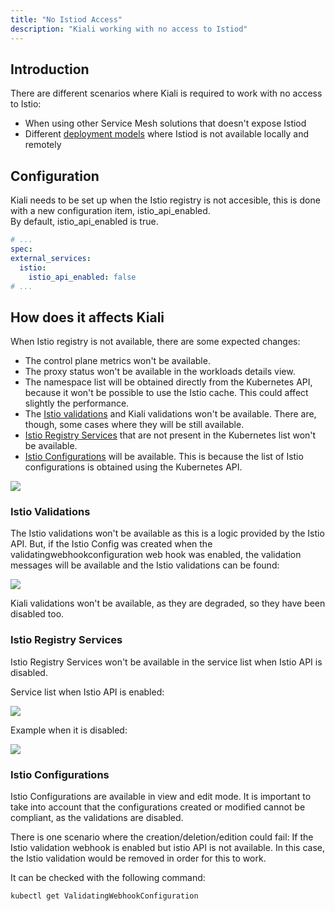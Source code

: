 ```yaml
---
title: "No Istiod Access"
description: "Kiali working with no access to Istiod"
---
```


## Introduction

There are different scenarios where Kiali is required to work with no access to Istio:

* When using other Service Mesh solutions that doesn't expose Istiod
* Different [deployment models](https://istio.io/latest/docs/ops/deployment/deployment-models/#multiple-clusters) where Istiod is not available locally and remotely 

## Configuration

Kiali needs to be set up when the Istio registry is not accesible, this is done with a new configuration item, istio_api_enabled.  
By default, istio_api_enabled is true. 

```yaml
# ...
spec:
external_services:
  istio:
    istio_api_enabled: false
# ...
```

## How does it affects Kiali

When Istio registry is not available, there are some expected changes: 

* The control plane metrics won't be available.
* The proxy status won't be available in the workloads details view.
* The namespace list will be obtained directly from the Kubernetes API, because it won't be possible to use the Istio cache. This could affect slightly the performance.
* The [Istio validations](#a-nameistio_validationsa-istio-validations) and Kiali validations won't be available. There are, though, some cases where they will be still available.
* [Istio Registry Services](#a-nameistio_registrya-istio-registry-services) that are not present in the Kubernetes list won't be available.
* [Istio Configurations](#a-nameistio_configurationsa-istio-configurations) will be available. This is because the list of Istio configurations is obtained using the Kubernetes API. 

<img src="/images/documentation/configuration/no_istiod.png" />

### <a name="istio_validations"></a> Istio Validations

The Istio validations won't be available as this is a logic provided by the Istio API. 
But, if the Istio Config was created when the validatingwebhookconfiguration web hook was enabled, the validation messages will be available and the Istio validations can be found:

<img src="/images/documentation/configuration/istio_validations.png" />

Kiali validations won't be available, as they are degraded, so they have been disabled too. 

### <a name="istio_registry"></a> Istio Registry Services

Istio Registry Services won't be available in the service list when Istio API is disabled. 

Service list when Istio API is enabled: 

<img src="/images/documentation/configuration/registry_services.png" />

Example when it is disabled: 

<img src="/images/documentation/configuration/registry_services_api_disabled.png" />

### <a name="istio_configurations"></a> Istio Configurations

Istio Configurations are available in view and edit mode. 
It is important to take into account that the configurations created or modified cannot be compliant, as the validations are disabled.  

There is one scenario where the creation/deletion/edition could fail: If the Istio validation webhook is enabled but istio API is not available. In this case, the Istio validation would be removed in order for this to work. 

It can be checked with the following command: 

```cmd
kubectl get ValidatingWebhookConfiguration
```